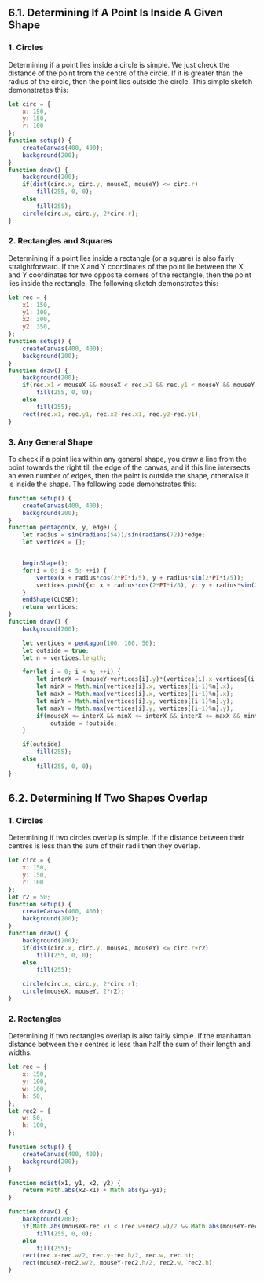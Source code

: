 ## 6.1. Determining If A Point Is Inside A Given Shape

### 1. Circles

Determining if a point lies inside a circle is simple. We just check the distance of the point from the centre of the circle. If it is greater than the radius of the circle, then the point lies outside the circle. This simple sketch demonstrates this:

```js
let circ = {
    x: 150,
    y: 150,
    r: 100
};
function setup() {
    createCanvas(400, 400);
    background(200);
}
function draw() {
    background(200);
    if(dist(circ.x, circ.y, mouseX, mouseY) <= circ.r)
        fill(255, 0, 0);
    else
        fill(255);
    circle(circ.x, circ.y, 2*circ.r);
}
```

### 2. Rectangles and Squares

Determining if a point lies inside a rectangle (or a square) is also fairly straightforward. If the X and Y coordinates of the point lie between the X and Y coordinates for two opposite corners of the rectangle, then the point lies inside the rectangle. The following sketch demonstrates this:

```js
let rec = {
    x1: 150,
    y1: 100,
    x2: 300,
    y2: 350,
};
function setup() {
    createCanvas(400, 400);
    background(200);
}
function draw() {
    background(200);
    if(rec.x1 < mouseX && mouseX < rec.x2 && rec.y1 < mouseY && mouseY < rec.y2)
        fill(255, 0, 0);
    else
        fill(255);
    rect(rec.x1, rec.y1, rec.x2-rec.x1, rec.y2-rec.y1);
}
```

### 3. Any General Shape

To check if a point lies within any general shape, you draw a line from the point towards the right till the edge of the canvas, and if this line intersects an even number of edges, then the point is outside the shape, otherwise it is inside the shape. The following code demonstrates this:

```js
function setup() {
    createCanvas(400, 400);
    background(200);
}
function pentagon(x, y, edge) {
    let radius = sin(radians(54))/sin(radians(72))*edge;
    let vertices = [];


    beginShape();
    for(i = 0; i < 5; ++i) {
        vertex(x + radius*cos(2*PI*i/5), y + radius*sin(2*PI*i/5));
        vertices.push({x: x + radius*cos(2*PI*i/5), y: y + radius*sin(2*PI*i/5)});
    }
    endShape(CLOSE);
    return vertices;
}
function draw() {
    background(200);

    let vertices = pentagon(100, 100, 50);
    let outside = true;
    let n = vertices.length;

    for(let i = 0; i < n; ++i) {
        let interX = (mouseY-vertices[i].y)*(vertices[i].x-vertices[(i+1)%n].x)/(vertices[i].y-vertices[(i+1)%n].y) + vertices[i].x;
        let minX = Math.min(vertices[i].x, vertices[(i+1)%n].x);
        let maxX = Math.max(vertices[i].x, vertices[(i+1)%n].x);
        let minY = Math.min(vertices[i].y, vertices[(i+1)%n].y);
        let maxY = Math.max(vertices[i].y, vertices[(i+1)%n].y);
        if(mouseX <= interX && minX <= interX && interX <= maxX && minY <= mouseY && mouseY <= maxY)
            outside = !outside;
    }

    if(outside)
        fill(255);
    else
        fill(255, 0, 0);
}
```

## 6.2. Determining If Two Shapes Overlap

### 1. Circles

Determining if two circles overlap is simple. If the distance between their centres is less than the sum of their radii then they overlap.

```js
let circ = {
    x: 150,
    y: 150,
    r: 100
};
let r2 = 50;
function setup() {
    createCanvas(400, 400);
    background(200);
}
function draw() {
    background(200);
    if(dist(circ.x, circ.y, mouseX, mouseY) <= circ.r+r2)
        fill(255, 0, 0);
    else
        fill(255);

    circle(circ.x, circ.y, 2*circ.r);
    circle(mouseX, mouseY, 2*r2);
}
```

### 2. Rectangles

Determining if two rectangles overlap is also fairly simple. If the manhattan distance between their centres is less than half the sum of their length and widths.

```js
let rec = {
    x: 150,
    y: 100,
    w: 100,
    h: 50,
};
let rec2 = {
    w: 50,
    h: 100,
};

function setup() {
    createCanvas(400, 400);
    background(200);
}

function mdist(x1, y1, x2, y2) {
    return Math.abs(x2-x1) + Math.abs(y2-y1);
}

function draw() {
    background(200);
    if(Math.abs(mouseX-rec.x) < (rec.w+rec2.w)/2 && Math.abs(mouseY-rec.y) < (rec.h+rec2.h)/2)
        fill(255, 0, 0);
    else
        fill(255);
    rect(rec.x-rec.w/2, rec.y-rec.h/2, rec.w, rec.h);
    rect(mouseX-rec2.w/2, mouseY-rec2.h/2, rec2.w, rec2.h);
} 
```